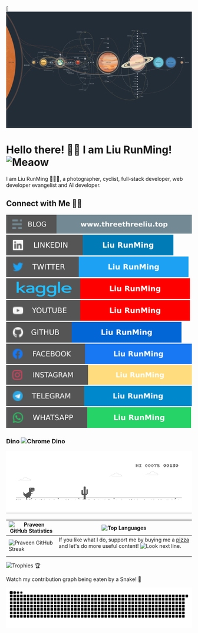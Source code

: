 [![MastHead](https://raw.githubusercontent.com/lts0131/lts0131/main/mast.png)

# Hello there! 👋🏻 I am Liu RunMing! <img src="https://i.imgur.com/veZrcC7.gif" alt="Meaow" width="50" />

I am Liu RunMing 🙋🏻‍♂️, a photographer, cyclist, full-stack developer, web developer evangelist and AI developer.

## Connect with Me 🤝🏻

[![Blog](https://raw.githubusercontent.com/lts0131/lts0131/main/soc/bl.svg)](https://blog.praveen.science/) [![LinkedIn](https://raw.githubusercontent.com/lts0131/lts0131/main/soc/li.svg)](https://uk.linkedin.com/in/praveentech/) [![Twitter](https://raw.githubusercontent.com/lts0131/lts0131/main/soc/tw.svg)](https://twitter.com/lts0131) [![Kaggle](https://raw.githubusercontent.com/lts0131/lts0131/main/soc/kg.svg)](https://twitter.com/lts0131) [![YouTube](https://raw.githubusercontent.com/lts0131/lts0131/main/soc/yt.svg)](https://youtube.com/lts0131) [![GitHub](https://raw.githubusercontent.com/lts0131/lts0131/main/soc/gh.svg)](https://github.com/lts0131)[![Facebook](https://raw.githubusercontent.com/lts0131/lts0131/main/soc/fb.svg)](https://www.facebook.com/lts0131) [![Instagram](https://raw.githubusercontent.com/lts0131/lts0131/main/soc/ig.svg)](https://instagram.com/lts0131)  [![Telegram](https://raw.githubusercontent.com/lts0131/lts0131/main/soc/tg.svg)](https://t.me/lts0131) [![WhatsApp](https://raw.githubusercontent.com/lts0131/lts0131/main/soc/wa.svg)](https://wa.me/)

### Dino <img src="https://i.imgur.com/2AGajNs.png" alt="Chrome Dino" width="24" />

![Dino](https://raw.githubusercontent.com/lts0131/lts0131/main/dino.gif)

| ![Praveen GitHub Statistics](https://github-readme-stats.vercel.app/api?username=lts0131&show_icons=true) | ![Top Languages](https://github-readme-stats.vercel.app/api/top-langs/?username=lts0131) |
| --- | --- |
| ![Praveen GitHub Streak](https://github-readme-streak-stats.herokuapp.com/?user=lts0131) | If you like what I do, support me by buying me a [pizza](https://www.buymeacoffee.com/lts0131) and let's do more useful content! <img src="https://i.imgur.com/T31KN5a.png" alt="Look next line." height="24" /><br /><br /> <a href="https://www.buymeacoffee.com/lts0131" target="_blank">

![Trophies 🏆](https://github-profile-trophy.vercel.app/?username=lts0131)

Watch my contribution graph being eaten by a Snake! 🐍

![Watch my contribution graph being eaten by a Snake!](https://raw.githubusercontent.com/lts0131/lts0131/main/soc/snake.svg)
